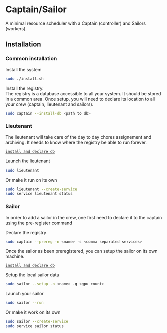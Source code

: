# Captain/Sailor

A minimal resource scheduler with a Captain (controller) and Sailors (workers).

## Installation

### Common installation

Install the system
```bash
sudo ./install.sh
```

Install the registry.\
The registry is a database accessible to all your system. It should be stored in a common area. Once setup, you will need to declare its location to all your crew (captain, lieutenant and sailors).
```bash
sudo captain --install-db <path to db>
```

### Lieutenant

The lieutenant will take care of the day to day chores assignement and archiving. It needs to know where the registry be able to run forever.

[`install and declare db`](#common-installation)

Launch the lieutenant
```bash
sudo lieutenant
```

Or make it run on its own
```bash
sudo lieutenant --create-service
sudo service lieutenant status
```

### Sailor

In order to add a sailor in the crew, one first need to declare it to the captain using the pre-register command

Declare the registry
```bash
sudo captain --prereg -n <name> -s <comma separated services>
```

Once the sailor as been preregistered, you can setup the sailor on its own machine.

[`install and declare db`](#common-installation)

Setup the local sailor data
```bash
sudo sailor --setup -n <name> -g <gpu count>
```

Launch your sailor
```bash
sudo sailor --run
```

Or make it work on its own
```bash
sudo sailor --create-service
sudo service sailor status
```